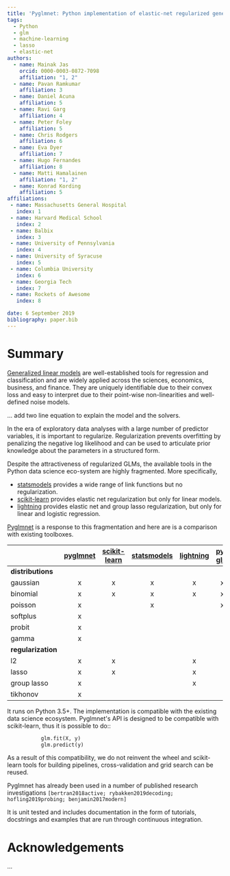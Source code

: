 ```yaml
---
title: 'Pyglmnet: Python implementation of elastic-net regularized generalized linear models'
tags:
  - Python
  - glm
  - machine-learning
  - lasso
  - elastic-net
authors:
  - name: Mainak Jas
    orcid: 0000-0003-0872-7098
    affiliation: "1, 2"
  - name: Pavan Ramkumar
    affiliation: 3
  - name: Daniel Acuna
    affiliation: 5
  - name: Ravi Garg
    affiliation: 4
  - name: Peter Foley
    affiliation: 5
  - name: Chris Rodgers
    affiliation: 6
  - name: Eva Dyer
    affiliation: 7
  - name: Hugo Fernandes
    affiliation: 8
  - name: Matti Hamalainen
    affiliation: "1, 2"
  - name: Konrad Kording
    affiliation: 5
affiliations:
 - name: Massachusetts General Hospital
   index: 1
 - name: Harvard Medical School
   index: 2
 - name: Balbix
   index: 3
 - name: University of Pennsylvania
   index: 4
 - name: University of Syracuse
   index: 5
 - name: Columbia University
   index: 6
 - name: Georgia Tech
   index: 7
 - name: Rockets of Awesome
   index: 8

date: 6 September 2019
bibliography: paper.bib
---
```


# Summary

[Generalized linear models] are
well-established tools for regression and classification and are widely
applied across the sciences, economics, business, and finance. They are
uniquely identifiable due to their convex loss and easy to interpret due
to their point-wise non-linearities and well-defined noise models.

... add two line equation to explain the model and the solvers.

In the era of exploratory data analyses with a large number of predictor
variables, it is important to regularize. Regularization prevents
overfitting by penalizing the negative log likelihood and can be used to
articulate prior knowledge about the parameters in a structured form.

Despite the attractiveness of regularized GLMs, the available tools in
the Python data science eco-system are highly fragmented. More
specifically,

-  [statsmodels] provides a wide range of link functions but no regularization.
-  [scikit-learn] provides elastic net regularization but only for linear models.
-  [lightning] provides elastic net and group lasso regularization, but only for
   linear and logistic regression.

[Pyglmnet] is a response to this fragmentation and here are is a comparison with existing toolboxes.

|                    | [pyglmnet] | [scikit-learn] | [statsmodels] |   [lightning]   |   [py-glm]    | [Matlab]|   [glmnet] in R |
|--------------------|:----------:|:--------------:|:-------------:|:---------------:|:-------------:|:-------:|:---------------:|
| **distributions**  |            |                |               |                 |               |         |                 |
| gaussian           |    x       |      x         |      x        |       x         |      x        |    x    |  x              |
| binomial           |    x       |      x         |      x        |       x         |      x        |    x    |  x              |
| poisson            |    x       |                |      x        |                 |      x        |    x    |  x              |
| softplus           |    x       |                |               |                 |               |         |                 |
| probit             |    x       |                |               |                 |               |         |                 |
| gamma              |    x       |                |               |                 |               |    x    |                 |
| **regularization** |            |                |               |                 |               |         |                 |
| l2                 |    x       |      x         |               |       x         |               |         |                 |
| lasso              |    x       |      x         |               |       x         |               |         |  x              |
| group lasso        |    x       |                |               |       x         |               |         |  x              |
| tikhonov           |    x       |                |               |                 |               |         |                 |

It runs on Python 3.5+. The implementation is compatible with the existing data science ecosystem.
Pyglmnet's API is designed to be compatible with scikit-learn, thus it is possible to do::


```py
           glm.fit(X, y)
           glm.predict(y)
```

As a result of this compatibility, we do not reinvent the wheel and scikit-learn tools
for building pipelines, cross-validation and grid search can be reused.

Pyglmnet has already been used in a number of published research investigations
`[bertran2018active; rybakken2019decoding; hofling2019probing; benjamin2017modern]`

It is unit tested and includes documentation in the form of tutorials, docstrings and
examples that are run through continuous integration.

# Acknowledgements

...

[Generalized linear models]: https://en.wikipedia.org/wiki/Generalized_linear_model>`__
[statsmodel]: https://www.statsmodels.org/
[py-glm]: https://github.com/madrury/py-glm/
[scikit-learn]: https://scikit-learn.org/stable/
[statsmodels]:  http://statsmodels.sourceforge.net/devel/glm.html
[lightning]: https://github.com/scikit-learn-contrib/lightning
[Matlab]: https://www.mathworks.com/help/stats/glmfit.html
[pyglmnet]: http://github.com/glm-tools/pyglmnet/
[glmnet]: https://web.stanford.edu/~hastie/glmnet/glmnet_alpha.html
